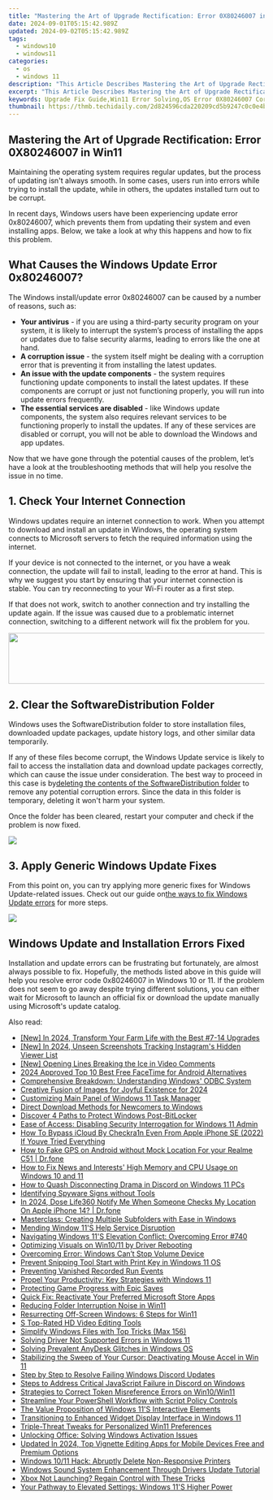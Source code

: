 ```yaml
---
title: "Mastering the Art of Upgrade Rectification: Error 0X80246007 in Win11"
date: 2024-09-01T05:15:42.989Z
updated: 2024-09-02T05:15:42.989Z
tags:
  - windows10
  - windows11
categories:
  - os
  - windows 11
description: "This Article Describes Mastering the Art of Upgrade Rectification: Error 0X80246007 in Win11"
excerpt: "This Article Describes Mastering the Art of Upgrade Rectification: Error 0X80246007 in Win11"
keywords: Upgrade Fix Guide,Win11 Error Solving,OS Error 0X80246007 Correction,Windows 11 Repair Steps,Update Rectification Guide,Win11 Upgrade Fix Tips,Error 0X80246007 Resolution
thumbnail: https://thmb.techidaily.com/2d824596cda220209cd5b9247c0c0e4bf48214334ac0cfef5ca5e3619fdd13ef.jpg
---
```


## Mastering the Art of Upgrade Rectification: Error 0X80246007 in Win11

 Maintaining the operating system requires regular updates, but the process of updating isn't always smooth. In some cases, users run into errors while trying to install the update, while in others, the updates installed turn out to be corrupt.

 In recent days, Windows users have been experiencing update error 0x80246007, which prevents them from updating their system and even installing apps. Below, we take a look at why this happens and how to fix this problem.

## What Causes the Windows Update Error 0x80246007?

 The Windows install/update error 0x80246007 can be caused by a number of reasons, such as:

* **Your antivirus** \- if you are using a third-party security program on your system, it is likely to interrupt the system’s process of installing the apps or updates due to false security alarms, leading to errors like the one at hand.
* **A corruption issue** \- the system itself might be dealing with a corruption error that is preventing it from installing the latest updates.
* **An issue with the update components** \- the system requires functioning update components to install the latest updates. If these components are corrupt or just not functioning properly, you will run into update errors frequently.
* **The essential services are disabled** \- like Windows update components, the system also requires relevant services to be functioning properly to install the updates. If any of these services are disabled or corrupt, you will not be able to download the Windows and app updates.

 Now that we have gone through the potential causes of the problem, let’s have a look at the troubleshooting methods that will help you resolve the issue in no time.

## 1\. Check Your Internet Connection

 Windows updates require an internet connection to work. When you attempt to download and install an update in Windows, the operating system connects to Microsoft servers to fetch the required information using the internet.

 If your device is not connected to the internet, or you have a weak connection, the update will fail to install, leading to the error at hand. This is why we suggest you start by ensuring that your internet connection is stable. You can try reconnecting to your Wi-Fi router as a first step.

 If that does not work, switch to another connection and try installing the update again. If the issue was caused due to a problematic internet connection, switching to a different network will fix the problem for you.

<!-- affiliate ads begin -->
<a href="https://imp.i110150.net/c/5597632/924299/11305" target="_top" id="924299"><img src="//a.impactradius-go.com/display-ad/11305-924299" border="0" alt="" width="520" height="100"/></a>
<!-- affiliate ads end -->
## 2\. Clear the SoftwareDistribution Folder

 Windows uses the SoftwareDistribution folder to store installation files, downloaded update packages, update history logs, and other similar data temporarily.

 If any of these files become corrupt, the Windows Update service is likely to fail to access the installation data and download update packages correctly, which can cause the issue under consideration. The best way to proceed in this case is by[deleting the contents of the SoftwareDistribution folder](https://www.makeuseof.com/tag/delete-old-windows-update-files/) to remove any potential corruption errors. Since the data in this folder is temporary, deleting it won't harm your system.

 Once the folder has been cleared, restart your computer and check if the problem is now fixed.

<!-- affiliate ads begin -->
<a href="https://store.revouninstaller.com/order/checkout.php?PRODS=27889512&QTY=1&AFFILIATE=108875&CART=1"><img src="https://secure.avangate.com/images/merchant/4282ec8de8c9be897e7aff4aa231b1a4/728__90.jpg" border="0"></a>
<!-- affiliate ads end -->
## 3\. Apply Generic Windows Update Fixes

 From this point on, you can try applying more generic fixes for Windows Update-related issues. Check out our guide on[the ways to fix Windows Update errors](https://www.makeuseof.com/windows-11-update-error-fixes/) for more steps.

<!-- affiliate ads begin -->
<a href="https://store.bitdefender.com/affiliate.php?ACCOUNT=BITLATIN&AFFILIATE=108875&PATH=http%3A%2F%2Fwww.bitdefender.com%2Fbusiness%3FAFFILIATE%3D108875%26RESOURCE%3D30%2525%2BOff%2Ball%2BGravityZone%2BProducts"><img src="https://www.bitdefender.com/content/dam/bitdefender/business/campaign/1200X628.png" border="0"></a>
<!-- affiliate ads end -->
## Windows Update and Installation Errors Fixed

 Installation and update errors can be frustrating but fortunately, are almost always possible to fix. Hopefully, the methods listed above in this guide will help you resolve error code 0x80246007 in Windows 10 or 11\. If the problem does not seem to go away despite trying different solutions, you can either wait for Microsoft to launch an official fix or download the update manually using Microsoft's update catalog.


<ins class="adsbygoogle"
     style="display:block"
     data-ad-format="autorelaxed"
     data-ad-client="ca-pub-7571918770474297"
     data-ad-slot="1223367746"></ins>



<ins class="adsbygoogle"
     style="display:block"
     data-ad-client="ca-pub-7571918770474297"
     data-ad-slot="8358498916"
     data-ad-format="auto"
     data-full-width-responsive="true"></ins>

<span class="atpl-alsoreadstyle">Also read:</span>
<div><ul>
<li><a href="https://visual-screen-recording.techidaily.com/new-in-2024-transform-your-farm-life-with-the-best-7-14-upgrades/"><u>[New] In 2024, Transform Your Farm Life with the Best #7-14 Upgrades</u></a></li>
<li><a href="https://instagram-video-files.techidaily.com/new-in-2024-unseen-screenshots-tracking-instagrams-hidden-viewer-list/"><u>[New] In 2024, Unseen Screenshots  Tracking Instagram's Hidden Viewer List</u></a></li>
<li><a href="https://fox-blue.techidaily.com/new-opening-lines-breaking-the-ice-in-video-comments/"><u>[New] Opening Lines  Breaking the Ice in Video Comments</u></a></li>
<li><a href="https://remote-screen-capture.techidaily.com/2024-approved-top-10-best-free-facetime-for-android-alternatives/"><u>2024 Approved  Top 10 Best Free FaceTime for Android Alternatives</u></a></li>
<li><a href="https://win11-tips.techidaily.com/comprehensive-breakdown-understanding-windows-odbc-system/"><u>Comprehensive Breakdown: Understanding Windows' ODBC System</u></a></li>
<li><a href="https://fox-access.techidaily.com/creative-fusion-of-images-for-joyful-existence-for-2024/"><u>Creative Fusion of Images for Joyful Existence for 2024</u></a></li>
<li><a href="https://win11-tips.techidaily.com/customizing-main-panel-of-windows-11-task-manager/"><u>Customizing Main Panel of Windows 11 Task Manager</u></a></li>
<li><a href="https://win11-tips.techidaily.com/direct-download-methods-for-newcomers-to-windows/"><u>Direct Download Methods for Newcomers to Windows</u></a></li>
<li><a href="https://win11-tips.techidaily.com/discover-4-paths-to-protect-windows-post-bitlocker/"><u>Discover 4 Paths to Protect Windows Post-BitLocker</u></a></li>
<li><a href="https://win11-tips.techidaily.com/ease-of-access-disabling-security-interrogation-for-windows-11-admin/"><u>Ease of Access: Disabling Security Interrogation for Windows 11 Admin</u></a></li>
<li><a href="https://activate-lock.techidaily.com/how-to-bypass-icloud-by-checkra1n-even-from-apple-iphone-se-2022-if-youve-tried-everything-by-drfone-ios/"><u>How To Bypass iCloud By Checkra1n Even From Apple iPhone SE (2022) If Youve Tried Everything</u></a></li>
<li><a href="https://android-location.techidaily.com/how-to-fake-gps-on-android-without-mock-location-for-your-realme-c51-drfone-by-drfone-virtual/"><u>How to Fake GPS on Android without Mock Location For your Realme C51 | Dr.fone</u></a></li>
<li><a href="https://win11-tips.techidaily.com/how-to-fix-news-and-interests-high-memory-and-cpu-usage-on-windows-10-and-11/"><u>How to Fix News and Interests' High Memory and CPU Usage on Windows 10 and 11</u></a></li>
<li><a href="https://win11-tips.techidaily.com/how-to-quash-disconnecting-drama-in-discord-on-windows-11-pcs/"><u>How to Quash Disconnecting Drama in Discord on Windows 11 PCs</u></a></li>
<li><a href="https://win11-tips.techidaily.com/identifying-spyware-signs-without-tools/"><u>Identifying Spyware Signs without Tools</u></a></li>
<li><a href="https://review-topics.techidaily.com/in-2024-dose-life360-notify-me-when-someone-checks-my-location-on-apple-iphone-14-drfone-by-drfone-virtual-ios/"><u>In 2024, Dose Life360 Notify Me When Someone Checks My Location On Apple iPhone 14? | Dr.fone</u></a></li>
<li><a href="https://win11-tips.techidaily.com/masterclass-creating-multiple-subfolders-with-ease-in-windows/"><u>Masterclass: Creating Multiple Subfolders with Ease in Windows</u></a></li>
<li><a href="https://win11-tips.techidaily.com/mending-window-11s-help-service-disruption/"><u>Mending Window 11'S Help Service Disruption</u></a></li>
<li><a href="https://win11-tips.techidaily.com/navigating-windows-11s-elevation-conflict-overcoming-error-740/"><u>Navigating Windows 11'S Elevation Conflict: Overcoming Error #740</u></a></li>
<li><a href="https://win11-tips.techidaily.com/optimizing-visuals-on-win1011-by-driver-rebooting/"><u>Optimizing Visuals on Win10/11 by Driver Rebooting</u></a></li>
<li><a href="https://win11-tips.techidaily.com/overcoming-error-windows-cant-stop-volume-device/"><u>Overcoming Error: Windows Can’t Stop Volume Device</u></a></li>
<li><a href="https://win11-tips.techidaily.com/prevent-snipping-tool-start-with-print-key-in-windows-11-os/"><u>Prevent Snipping Tool Start with Print Key in Windows 11 OS</u></a></li>
<li><a href="https://win11-tips.techidaily.com/preventing-vanished-recorded-run-events/"><u>Preventing Vanished Recorded Run Events</u></a></li>
<li><a href="https://win11-tips.techidaily.com/propel-your-productivity-key-strategies-with-windows-11/"><u>Propel Your Productivity: Key Strategies with Windows 11</u></a></li>
<li><a href="https://win11-tips.techidaily.com/protecting-game-progress-with-epic-saves/"><u>Protecting Game Progress with Epic Saves</u></a></li>
<li><a href="https://win11-tips.techidaily.com/quick-fix-reactivate-your-preferred-microsoft-store-apps/"><u>Quick Fix: Reactivate Your Preferred Microsoft Store Apps</u></a></li>
<li><a href="https://win11-tips.techidaily.com/reducing-folder-interruption-noise-in-win11/"><u>Reducing Folder Interruption Noise in Win11</u></a></li>
<li><a href="https://win11-tips.techidaily.com/resurrecting-off-screen-windows-6-steps-for-win11/"><u>Resurrecting Off-Screen Windows: 6 Steps for Win11</u></a></li>
<li><a href="https://smart-video-creator.techidaily.com/s-top-rated-hd-video-editing-tools/"><u>S Top-Rated HD Video Editing Tools</u></a></li>
<li><a href="https://win11-tips.techidaily.com/simplify-windows-files-with-top-tricks-max-156/"><u>Simplify Windows Files with Top Tricks (Max 156)</u></a></li>
<li><a href="https://win11-tips.techidaily.com/solving-driver-not-supported-errors-in-windows-11/"><u>Solving Driver Not Supported Errors in Windows 11</u></a></li>
<li><a href="https://win11-tips.techidaily.com/solving-prevalent-anydesk-glitches-in-windows-os/"><u>Solving Prevalent AnyDesk Glitches in Windows OS</u></a></li>
<li><a href="https://win11-tips.techidaily.com/stabilizing-the-sweep-of-your-cursor-deactivating-mouse-accel-in-win-11/"><u>Stabilizing the Sweep of Your Cursor: Deactivating Mouse Accel in Win 11</u></a></li>
<li><a href="https://win11-tips.techidaily.com/step-by-step-to-resolve-failing-windows-discord-updates/"><u>Step by Step to Resolve Failing Windows Discord Updates</u></a></li>
<li><a href="https://win11-tips.techidaily.com/steps-to-address-critical-javascript-failure-in-discord-on-windows/"><u>Steps to Address Critical JavaScript Failure in Discord on Windows</u></a></li>
<li><a href="https://win11-tips.techidaily.com/strategies-to-correct-token-misreference-errors-on-win10win11/"><u>Strategies to Correct Token Misreference Errors on Win10/Win11</u></a></li>
<li><a href="https://win11-tips.techidaily.com/streamline-your-powershell-workflow-with-script-policy-controls/"><u>Streamline Your PowerShell Workflow with Script Policy Controls</u></a></li>
<li><a href="https://win11-tips.techidaily.com/the-value-proposition-of-windows-11s-interactive-elements/"><u>The Value Proposition of Windows 11'S Interactive Elements</u></a></li>
<li><a href="https://win11-tips.techidaily.com/transitioning-to-enhanced-widget-display-interface-in-windows-11/"><u>Transitioning to Enhanced Widget Display Interface in Windows 11</u></a></li>
<li><a href="https://win11-tips.techidaily.com/triple-threat-tweaks-for-personalized-win11-preferences/"><u>Triple-Threat Tweaks for Personalized Win11 Preferences</u></a></li>
<li><a href="https://win11-tips.techidaily.com/unlocking-office-solving-windows-activation-issues/"><u>Unlocking Office: Solving Windows Activation Issues</u></a></li>
<li><a href="https://ai-driven-video-production.techidaily.com/updated-in-2024-top-vignette-editing-apps-for-mobile-devices-free-and-premium-options/"><u>Updated In 2024, Top Vignette Editing Apps for Mobile Devices Free and Premium Options</u></a></li>
<li><a href="https://win11-tips.techidaily.com/windows-1011-hack-abruptly-delete-non-responsive-printers/"><u>Windows 10/11 Hack: Abruptly Delete Non-Responsive Printers</u></a></li>
<li><a href="https://win11-tips.techidaily.com/windows-sound-system-enhancement-through-drivers-update-tutorial/"><u>Windows Sound System Enhancement Through Drivers Update Tutorial</u></a></li>
<li><a href="https://win11-tips.techidaily.com/xbox-not-launching-regain-control-with-these-tricks/"><u>Xbox Not Launching? Regain Control with These Tricks</u></a></li>
<li><a href="https://win11-tips.techidaily.com/your-pathway-to-elevated-settings-windows-11s-higher-power/"><u>Your Pathway to Elevated Settings: Windows 11'S Higher Power</u></a></li>
</ul></div>
